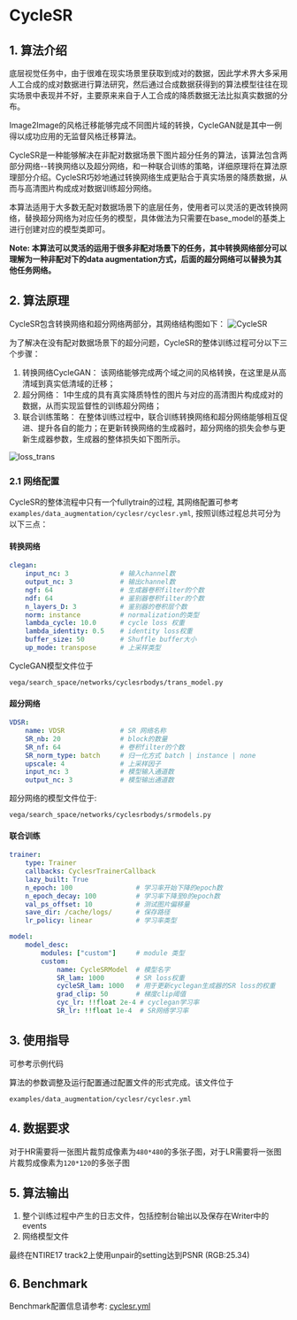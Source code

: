 # CycleSR

## 1. 算法介绍

底层视觉任务中，由于很难在现实场景里获取到成对的数据，因此学术界大多采用人工合成的成对数据进行算法研究，然后通过合成数据获得到的算法模型往往在现实场景中表现并不好，主要原来来自于人工合成的降质数据无法比拟真实数据的分布。

Image2Image的风格迁移能够完成不同图片域的转换，CycleGAN就是其中一例得以成功应用的无监督风格迁移算法。

CycleSR是一种能够解决在非配对数据场景下图片超分任务的算法，该算法包含两部分网络--转换网络以及超分网络，和一种联合训练的策略，详细原理将在算法原理部分介绍。CycleSR巧妙地通过转换网络生成更贴合于真实场景的降质数据，从而与高清图片构成成对数据训练超分网络。

本算法适用于大多数无配对数据场景下的底层任务，使用者可以灵活的更改转换网络，替换超分网络为对应任务的模型，具体做法为只需要在base_model的基类上进行创建对应的模型类即可。

**Note: 本算法可以灵活的运用于很多非配对场景下的任务，其中转换网络部分可以理解为一种非配对下的data augmentation方式，后面的超分网络可以替换为其他任务网络。**

## 2. 算法原理

CycleSR包含转换网络和超分网络两部分，其网络结构图如下：
![CycleSR](images/cyclesr.png)

为了解决在没有配对数据场景下的超分问题，CycleSR的整体训练过程可分以下三个步骤：

1. 转换网络CycleGAN： 该网络能够完成两个域之间的风格转换，在这里是从高清域到真实低清域的迁移；
2. 超分网络： 1中生成的具有真实降质特性的图片与对应的高清图片构成成对的数据，从而实现监督性的训练超分网络；
3. 联合训练策略： 在整体训练过程中，联合训练转换网络和超分网络能够相互促进、提升各自的能力；在更新转换网络的生成器时，超分网络的损失会参与更新生成器参数，生成器的整体损失如下图所示。

![loss_trans](images/cyclesr_loss_trans.png)

### 2.1 网络配置

CycleSR的整体流程中只有一个fullytrain的过程, 其网络配置可参考`examples/data_augmentation/cyclesr/cyclesr.yml`, 按照训练过程总共可分为以下三点：

#### 转换网络

```yaml
clegan:
    input_nc: 3             # 输入channel数
    output_nc: 3            # 输出channel数
    ngf: 64                 # 生成器卷积filter的个数
    ndf: 64                 # 鉴别器卷积filter的个数
    n_layers_D: 3           # 鉴别器的卷积层个数
    norm: instance          # normalization的类型
    lambda_cycle: 10.0      # cycle loss 权重
    lambda_identity: 0.5    # identity loss权重
    buffer_size: 50         # Shuffle buffer大小
    up_mode: transpose      # 上采样类型
```

CycleGAN模型文件位于

```text
vega/search_space/networks/cyclesrbodys/trans_model.py
```

#### 超分网络

```yaml
VDSR:
    name: VDSR              # SR 网络名称
    SR_nb: 20               # block的数量
    SR_nf: 64               # 卷积filter的个数
    SR_norm_type: batch     # 归一化方式 batch | instance | none
    upscale: 4              # 上采样因子
    input_nc: 3             # 模型输入通道数
    output_nc: 3            # 模型输出通道数
```

超分网络的模型文件位于:

```text
vega/search_space/networks/cyclesrbodys/srmodels.py
```

#### 联合训练

```yaml
trainer:
    type: Trainer
    callbacks: CyclesrTrainerCallback
    lazy_built: True
    n_epoch: 100                # 学习率开始下降的epoch数
    n_epoch_decay: 100          # 学习率下降至0的epoch数
    val_ps_offset: 10           # 测试图片偏移量
    save_dir: /cache/logs/      # 保存路径
    lr_policy: linear           # 学习率类型

model:
    model_desc:
        modules: ["custom"]     # module 类型
        custom:
            name: CycleSRModel  # 模型名字
            SR_lam: 1000        # SR loss权重
            cycleSR_lam: 1000   # 用于更新cyclegan生成器的SR loss的权重
            grad_clip: 50       # 梯度clip阈值
            cyc_lr: !!float 2e-4 # cyclegan学习率
            SR_lr: !!float 1e-4  # SR网络学习率
```

## 3. 使用指导

可参考示例代码

算法的参数调整及运行配置通过配置文件的形式完成。该文件位于

```text
examples/data_augmentation/cyclesr/cyclesr.yml
```

## 4. 数据要求

对于HR需要将一张图片裁剪成像素为`480*480`的多张子图，对于LR需要将一张图片裁剪成像素为`120*120`的多张子图 

## 5. 算法输出

 1. 整个训练过程中产生的日志文件，包括控制台输出以及保存在Writer中的events
 2. 网络模型文件

最终在NTIRE17 track2上使用unpair的setting达到PSNR (RGB:25.34)

## 6. Benchmark

Benchmark配置信息请参考: [cyclesr.yml](https://github.com/huawei-noah/vega/tree/master/benchmark/algs/data_augmentation/cyclesr.yml)
